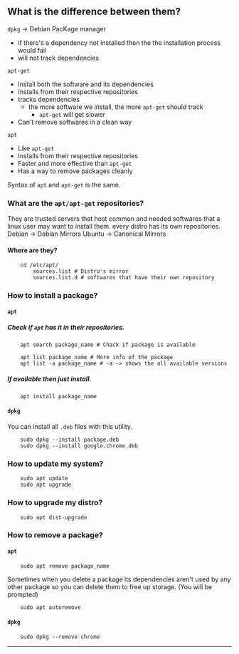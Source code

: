 ## What is the difference between them?
`dpkg` -> Debian PacKage manager
- if there's a dependency not installed then the the installation process would fail
- will not track dependencies

`apt-get`
- Install both the software and its dependencies
- Installs from their respective repositories
- tracks dependencies
	- the more software we install, the more `apt-get` should track
		- `apt-get` will get slower
- Can't remove softwares in a clean way

`apt`
- Like `apt-get`
- Installs from their respective repositories
- Faster and more effective than `apt-get`
- Has a way to remove packages cleanly

 Syntax of `apt` and `apt-get` is the same.


### What are the `apt/apt-get` repositories?
They are trusted servers that host common and needed softwares that a linux user may 
want to install them. every distro has its own repositories.
Debian -> Debian Mirrors
Ubuntu -> Canonical Mirrors

#### Where are they?

```
	cd /etc/apt/
		sources.list # Distro's mirror
		sources.list.d # softwares that have their own repository
```


### How to install a package?
#### `apt`
##### Check if `apt` has it in their repositories.
```
	apt search package_name # Chack if package is available

	apt list package_name # More info of the package
	apt list -a package_name # -a -> shows the all available versions
```

##### If available then just install.
```
	apt install package_name
```





#### `dpkg`
You can install all `.deb` files with this utility.
```
	sudo dpkg --install package.deb
	sudo dpkg --install google.chrome.deb
```
### How to update my system?

```
	sudo apt update
	sudo apt upgrade
```

### How to upgrade my distro?
```
	sudo apt dist-upgrade
```

### How to remove a package?
#### `apt`
```
	sudo apt remove package_name
```

Sometimes when you delete a package its dependencies aren't used by any other
package so you can delete them to free up storage. (You will be prompted)

```
	sudo apt autoremove
```
#### `dpkg`
```
	sudo dpkg --remove chrome
```


----




